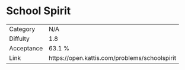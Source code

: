 # School Spirit

<table>
    <tr>
        <td>Category</td>
        <td>N/A</td>
    </tr>
    <tr>
        <td>Diffulty</td>
        <td>1.8</td>
    </tr>
    <tr>
        <td>Acceptance</td>
        <td>63.1 %</td>
    </tr>
    <tr>
        <td>Link</td>
        <td>https://open.kattis.com/problems/schoolspirit</td>
    </tr>
</table>